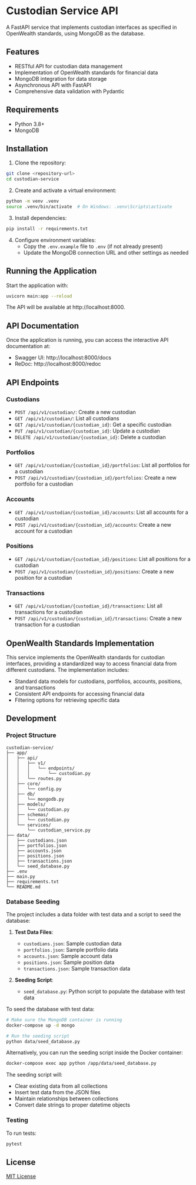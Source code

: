 # Custodian Service API

A FastAPI service that implements custodian interfaces as specified in OpenWealth standards, using MongoDB as the database.

## Features

- RESTful API for custodian data management
- Implementation of OpenWealth standards for financial data
- MongoDB integration for data storage
- Asynchronous API with FastAPI
- Comprehensive data validation with Pydantic

## Requirements

- Python 3.8+
- MongoDB

## Installation

1. Clone the repository:
```bash
git clone <repository-url>
cd custodian-service
```

2. Create and activate a virtual environment:
```bash
python -m venv .venv
source .venv/bin/activate  # On Windows: .venv\Scripts\activate
```

3. Install dependencies:
```bash
pip install -r requirements.txt
```

4. Configure environment variables:
   - Copy the `.env.example` file to `.env` (if not already present)
   - Update the MongoDB connection URL and other settings as needed

## Running the Application

Start the application with:

```bash
uvicorn main:app --reload
```

The API will be available at http://localhost:8000.

## API Documentation

Once the application is running, you can access the interactive API documentation at:

- Swagger UI: http://localhost:8000/docs
- ReDoc: http://localhost:8000/redoc

## API Endpoints

### Custodians

- `POST /api/v1/custodian/`: Create a new custodian
- `GET /api/v1/custodian/`: List all custodians
- `GET /api/v1/custodian/{custodian_id}`: Get a specific custodian
- `PUT /api/v1/custodian/{custodian_id}`: Update a custodian
- `DELETE /api/v1/custodian/{custodian_id}`: Delete a custodian

### Portfolios

- `GET /api/v1/custodian/{custodian_id}/portfolios`: List all portfolios for a custodian
- `POST /api/v1/custodian/{custodian_id}/portfolios`: Create a new portfolio for a custodian

### Accounts

- `GET /api/v1/custodian/{custodian_id}/accounts`: List all accounts for a custodian
- `POST /api/v1/custodian/{custodian_id}/accounts`: Create a new account for a custodian

### Positions

- `GET /api/v1/custodian/{custodian_id}/positions`: List all positions for a custodian
- `POST /api/v1/custodian/{custodian_id}/positions`: Create a new position for a custodian

### Transactions

- `GET /api/v1/custodian/{custodian_id}/transactions`: List all transactions for a custodian
- `POST /api/v1/custodian/{custodian_id}/transactions`: Create a new transaction for a custodian

## OpenWealth Standards Implementation

This service implements the OpenWealth standards for custodian interfaces, providing a standardized way to access financial data from different custodians. The implementation includes:

- Standard data models for custodians, portfolios, accounts, positions, and transactions
- Consistent API endpoints for accessing financial data
- Filtering options for retrieving specific data

## Development

### Project Structure

```
custodian-service/
├── app/
│   ├── api/
│   │   ├── v1/
│   │   │   └── endpoints/
│   │   │       └── custodian.py
│   │   └── routes.py
│   ├── core/
│   │   └── config.py
│   ├── db/
│   │   └── mongodb.py
│   ├── models/
│   │   └── custodian.py
│   ├── schemas/
│   │   └── custodian.py
│   └── services/
│       └── custodian_service.py
├── data/
│   ├── custodians.json
│   ├── portfolios.json
│   ├── accounts.json
│   ├── positions.json
│   ├── transactions.json
│   └── seed_database.py
├── .env
├── main.py
├── requirements.txt
└── README.md
```

### Database Seeding

The project includes a data folder with test data and a script to seed the database:

1. **Test Data Files**:
   - `custodians.json`: Sample custodian data
   - `portfolios.json`: Sample portfolio data
   - `accounts.json`: Sample account data
   - `positions.json`: Sample position data
   - `transactions.json`: Sample transaction data

2. **Seeding Script**:
   - `seed_database.py`: Python script to populate the database with test data

To seed the database with test data:

```bash
# Make sure the MongoDB container is running
docker-compose up -d mongo

# Run the seeding script
python data/seed_database.py
```

Alternatively, you can run the seeding script inside the Docker container:

```bash
docker-compose exec app python /app/data/seed_database.py
```

The seeding script will:
- Clear existing data from all collections
- Insert test data from the JSON files
- Maintain relationships between collections
- Convert date strings to proper datetime objects

### Testing

To run tests:

```bash
pytest
```

## License

[MIT License](LICENSE)
